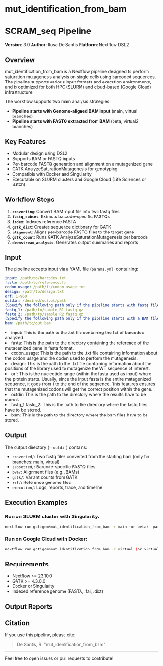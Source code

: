 # mut_identification_from_bam
# SCRAM\_seq Pipeline

**Version**: 3.0
**Author**: Rosa De Santis
**Platform**: Nextflow DSL2

## Overview

mut_identification_from_bam is a Nextflow pipeline designed to perform saturation mutagenesis analysis on single cells using barcoded sequences. The pipeline supports various input formats and execution environments, and is optimized for both HPC (SLURM) and cloud-based (Google Cloud) infrastructure.

The workflow supports two main analysis strategies:

* **Pipeline starts with Genome-aligned BAM input** (main, virtual branches)
* **Pipeline starts with FASTQ extracted from BAM** (beta, virtual2 branches)

## Key Features

* Modular design using DSL2
* Supports BAM or FASTQ inputs
* Per-barcode FASTQ generation and alignment on a mutagenized gene
* GATK AnalyzeSaturationMutagenesis for genotyping
* Compatible with Docker and Singularity
* Executable on SLURM clusters and Google Cloud (Life Sciences or Batch)

## Workflow Steps

1. **`converting`**: Convert BAM input file into two fastq files
2. **`fastq_subset`**: Extracts barcode-specific FASTQs
3. **`index`**: Indexes reference FASTA
4. **`gatk_dict`**: Creates sequence dictionary for GATK
5. **`alignment`**: Aligns per-barcode FASTQ files to the target gene
6. **`gatk_count`**: Runs GATK AnalyzeSaturationMutagenesis per barcode
7. **`downstream_analysis`**: Generates output summaries and reports

## Input

The pipeline accepts input via a YAML file (`params.yml`) containing:

```yaml
input: /path/to/barcodes.txt 
fasta: /path/to/reference.fa
codon_usage: /path/to/codon_usage.txt
design: /path/to/design.txt
orf: 1-960
outdir: /desired/output/path
(Specify the following path only if the pipeline starts with fastq files, branches: beta, virtual2)
fastq_1: /path/to/sample_R1.fastq.gz
fastq_2: /path/to/sample_R2.fastq.gz
(Specify the following path only if the pipeline starts with a BAM file, branches: main, virtual)
bam: /path/to/out.bam
```
<li>input: This is the path to the .txt file containing the list of barcodes analyzed </li>
<li>fasta: This is the path to the directory containing the reference of the mutagenized gene in fasta format.</li>
<li>codon_usage: This is the path to the .txt file containing information about the codon usage and the codon used to perform the mutagenesis. </li>
<li>design: This is the path to the .txt file containing information about the positions of the library used to mutagenize the WT sequence of interest. </li>
<li>orf: This is the nucleotide range (within the fasta used as input) where the protein starts. Usually, since the input fasta is the entire mutagenized sequence, it goes from 1 to the end of the sequence. This features ensures that the mutagenized codons will get the correct position within the gene.</li>
<li>outdir: This is the path to the directory where the results have to be stored.</li>
<li>fastq_1 fastq_2: This is the path to the directory where the fastq files have to be stored.</li>
<li>bam: This is the path to the directory where the bam files have to be stored.</li>


## Output

The output directory (`--outdir`) contains:
* `converted/`: Two fastq files converted from the starting bam (only for branches: main, virtual)
* `subsetted/`: Barcode-specific FASTQ files
* `bwa/`: Alignment files (e.g., BAMs)
* `gatk/`: Variant counts from GATK
* `ref/`: Reference genome files
* `execution/`: Logs, reports, trace, and timeline

## Execution Examples

### Run on SLURM cluster with Singularity:

```bash
nextflow run gctigem/mut_identification_from_bam -r main (or beta) -params-file params.yml
```

### Run on Google Cloud with Docker:

```bash
nextflow run gctigem/mut_identification_from_bam -r virtual (or virtual2) -params-file params.yml -profile docker,workbench -w /path/to/workdir/work --outdir /path/to/outdir/results_scram_04/ 
```

## Requirements

* Nextflow >= 23.10.0
* GATK >= 4.3.0.0
* Docker or Singularity
* Indexed reference genome (FASTA, .fai, .dict)

## Output Reports


## Citation

If you use this pipeline, please cite:

> De Santis, R. "mut_identification_from_bam"
---

Feel free to open issues or pull requests to contribute!
